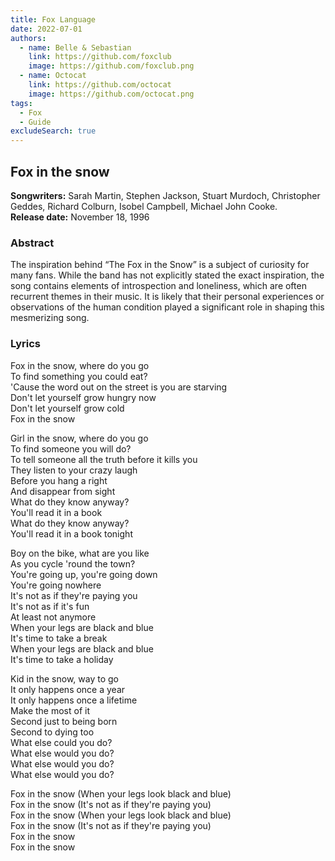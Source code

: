 ```yaml
---
title: Fox Language
date: 2022-07-01
authors:
  - name: Belle & Sebastian
    link: https://github.com/foxclub
    image: https://github.com/foxclub.png
  - name: Octocat
    link: https://github.com/octocat
    image: https://github.com/octocat.png
tags:
  - Fox
  - Guide
excludeSearch: true
---
```


## Fox in the snow


**Songwriters:** Sarah Martin, Stephen Jackson, Stuart Murdoch, Christopher Geddes, Richard Colburn, Isobel Campbell, Michael John Cooke.  
**Release date:** November 18, 1996  

### Abstract

The inspiration behind “The Fox in the Snow” is a subject of curiosity for many fans. While the band has not explicitly stated the exact inspiration, the song contains elements of introspection and loneliness, which are often recurrent themes in their music. It is likely that their personal experiences or observations of the human condition played a significant role in shaping this mesmerizing song.  


### Lyrics

Fox in the snow, where do you go  
To find something you could eat?  
'Cause the word out on the street is you are starving  
Don't let yourself grow hungry now  
Don't let yourself grow cold  
Fox in the snow  

Girl in the snow, where do you go  
To find someone you will do?  
To tell someone all the truth before it kills you  
They listen to your crazy laugh  
Before you hang a right  
And disappear from sight  
What do they know anyway?  
You'll read it in a book  
What do they know anyway?  
You'll read it in a book tonight  

Boy on the bike, what are you like  
As you cycle 'round the town?  
You're going up, you're going down  
You're going nowhere  
It's not as if they're paying you  
It's not as if it's fun  
At least not anymore   
When your legs are black and blue  
It's time to take a break  
When your legs are black and blue  
It's time to take a holiday  

Kid in the snow, way to go  
It only happens once a year  
It only happens once a lifetime  
Make the most of it  
Second just to being born  
Second to dying too  
What else could you do?  
What else would you do?  
What else would you do?  
What else would you do?  

Fox in the snow (When your legs look black and blue)  
Fox in the snow (It's not as if they're paying you)  
Fox in the snow (When your legs look black and blue)  
Fox in the snow (It's not as if they're paying you)  
Fox in the snow  
Fox in the snow  